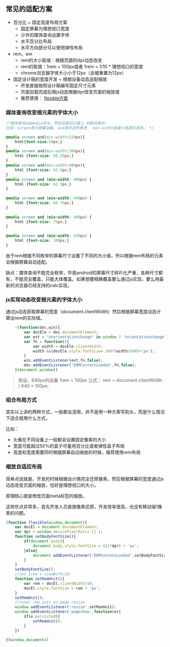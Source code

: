 ## 常见的适配方案
- 百分比 + 固定高度布局方案
    - 固定屏幕为理想视口宽度
    - 少许的媒体查询设置字体
    - 水平百分比布局
    - 水平方向部分可以使用弹性布局
- rem，em
    - rem的大小取值：根据页面的dpr动态改变
    - rem的取值：1rem = 100px或者 1rem = 1/10 * 理想视口的宽度
    - chrome浏览器字体大小小于12px（会被重置为12px）
- 固定设计稿的宽度开发 + 根据设备动态适配缩放
    - 开发直接按照设计稿编写固定尺寸元素
    - 页面加载完成后用js动态根据dpr改变页面的缩放值
    - 推荐使用： [flexible方案](https://github.com/amfe/lib-flexible/blob/2.0/index.js)

### 媒体查询改变根元素的字体大小

```css
/*媒体查询以@media开头，然后后面可以跟上 判断的条件，
比如：screen表示屏幕设备, and是并且的意思， min-width是最小宽度的意思。 */

@media screen and(min-width:320px){
    html{font-size:50px;}
}
@media screen and(min-width:360px){
    html {font-size: 56.25px;}
}
@media screen and(min-width:400px){
    html {font-size: 62.5px;}
}
@media screen and (min-width: 400px) {
    html {font-size: 62.5px;}
}
 
@media screen and (min-width: 440px) {
    html {font-size: 68.75px;}
}
 
@media screen and (min-width: 480px) {
    html {font-size: 75px;}
}
 
@media screen and (min-width: 640px) {
    html {font-size: 100px;}
}
```
由于rem根据不同枚举的屏幕尺寸设置了不同的大小值，所以根据rem布局的元素会根据屏幕自动适配。

缺点：媒体查询不能完全枚举，毕竟android的屏幕尺寸碎片化严重，各种尺寸都有，不能完全覆盖，只能大体覆盖。如果想要精确覆盖要么通过js实现，要么用最新的浏览器已经支持的calc实现。

### js实现动态改变根元素的字体大小
通过js动态获取屏幕的宽度（document.clientWidth）然后根据屏幕宽度动态计算出rem的实际值。
```javascript
    !(function(doc,win){
        var docEle = doc.documentElement;
        var evt = "onorientationchange" in window ? "orientationchange" : "resize";
        var fn = function(){
            var width = docEle.clientWidth;
            width &&(docEle.style.fontSize= 100*(width/640)+'px');
        }
        win.addEventListener(evt,fn,false);
        doc.addEventListener('DOMContentLoaded',fn,false);
    }(document,window))
```
>假设，640px的设备 1rem = 100px
>公式： rem = document.clientWidth / 640 * 100px;
### 组合布局方式
其实以上讲的两种方式，一般都会混用，并不是用一种方案写到头，而是什么情况下适合就用什么方式。

比如：

- 头像在不同设备上一般都会设置固定像素的大小
- 宽度可能超过50%的盒子尽量用百分比或者弹性盒子布局
- 高度和宽度需要同时根据屏幕自动缩放的时候，推荐使用rem布局

### 缩放自适应布局

简单点说就是，开发的时候根据设计搞完全还原像素，然后根据屏幕的宽度通过js动态改变页面的缩放，恰好是理想视口的大小。

原理核心就是修改页面meta标签的缩放。

这样优点非常多，首先开发人员直接像素还原，开发效率很高，也没有移动端1像素的问题。

```javascript
(function flexible(window,document){
    var docEl = document.documentElement;
    var dpr = window.devicePixelRatio || 1;
    function setBodyFontSize(){
        if(document.body){
            document.body.style.fontSize = (12*dpr) + 'px';
        }else{
            document.addEventListener('DOMContentLoaded',setBodyFontSize)
        }
    }
    setBodyFontSize();
    //set 1rem = viewWith/10;
    function setRemUnit(){
        var rem = docEl.clientWidth/10;
        docEl.style.fontSize = rem + 'px';
    }
    setRemUnit();
    //reset rem unit on page resize
    window.addEventListener('resize',setRemUnit);
    window.addEventListener('pageshow',function(e){
        if(e.persisted){
            setRemUnit();
        }
    })

}(window,document))
```